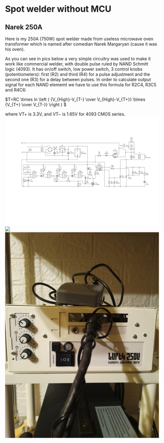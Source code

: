 # Spot welder without MCU
## Narek 250A

Here is my 250A (750W) spot welder made from useless microwave oven transformer which is named after comedian  Narek Margaryan (cause it was his oven).

As you can see in pics below a very simple circuitry was used to make it work like commercial welder, with double pulse ruled by NAND Schmitt logic (4093). It has on/off switch, low power switch, 3 control knobs (potentiometers): first (R2) and third (R4) for a pulse adjustment and the second one (R3) for a delay between pulses. In order to calculate output signal for each NAND elememt we have to use this formula for R2C4, R3C5 and R4C6: 

$T=RC \times ln \left ( {V_{High}-V_{T-} \over V_{High}-V_{T+}} \times  {V_{T+} \over V_{T-}} \right ) $

where VT+ is 3.3V, and VT− is 1.65V for 4093 CMOS series.
![](circuit.png)
![](photo1.jpg)
![](photo2.jpg)
